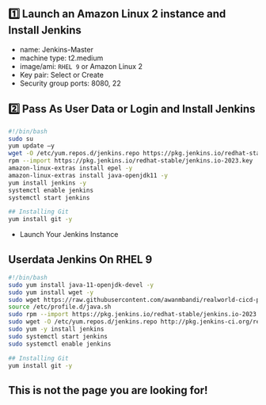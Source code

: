 ## 1️⃣ Launch an Amazon Linux 2 instance and Install Jenkins
- name: Jenkins-Master
- machine type: t2.medium
- image/ami: ``RHEL 9`` or Amazon Linux 2
- Key pair: Select or Create
- Security group ports: 8080, 22
 
 ## 2️⃣ Pass As User Data or Login and Install Jenkins 
 ```bash
#!/bin/bash
sudo su
yum update –y
wget -O /etc/yum.repos.d/jenkins.repo https://pkg.jenkins.io/redhat-stable/jenkins.repo
rpm --import https://pkg.jenkins.io/redhat-stable/jenkins.io-2023.key
amazon-linux-extras install epel -y
amazon-linux-extras install java-openjdk11 -y
yum install jenkins -y
systemctl enable jenkins
systemctl start jenkins

## Installing Git
yum install git -y
 ```
- Launch Your Jenkins Instance

## Userdata Jenkins On RHEL 9
```bash
#!/bin/bash
sudo yum install java-11-openjdk-devel -y
sudo yum install wget -y
sudo wget https://raw.githubusercontent.com/awanmbandi/realworld-cicd-pipeline-project/jenkins-declarative-master-client-confg/runbooks/java.sh -P /etc/profile.d/
source /etc/profile.d/java.sh
sudo rpm --import https://pkg.jenkins.io/redhat-stable/jenkins.io-2023.key
sudo wget -O /etc/yum.repos.d/jenkins.repo http://pkg.jenkins-ci.org/redhat/jenkins.repo
sudo yum -y install jenkins
sudo systemctl start jenkins
sudo systemctl enable jenkins

## Installing Git
yum install git -y
```

<html><body>
<h2>This is not the page you are looking for!</h2>
</body></html>
